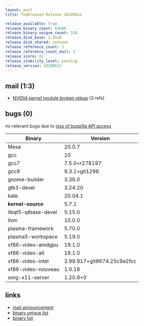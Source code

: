 ```yaml
---
layout: post
title: Tumbleweed Release 20200612

release_available: true
release_binary_count: 63686
release_binary_unique_count: 518
release_disk_base: 3.3GiB
release_disk_shared: unknown
release_reference_count: 3
release_reference_count_mail: 3
release_score: 81
release_stability_level: pending
release_version: 20200612
---
```


## mail (1:3)

- [NVIDIA kernel module broken releas](https://lists.opensuse.org/opensuse-factory/2020-06/msg00157.html) (3 refs)

## bugs (0)

<!--more-->

no relevant bugs due to [loss of bugzilla API access](https://bugzilla.opensuse.org/show_bug.cgi?id=1157722)

Binary | Version
--- | ---
Mesa | 20.0.7
gcc | 10
gcc7 | 7.5.0+r278197
gcc9 | 9.3.1+git1296
gnome-builder | 3.36.0
gtk3-devel | 3.24.20
kate | 20.04.1
**kernel-source** | 5.7.1
libqt5-qtbase-devel | 5.15.0
llvm | 10.0.0
plasma-framework | 5.70.0
plasma5-workspace | 5.19.0
xf86-video-amdgpu | 19.1.0
xf86-video-ati | 19.1.0
xf86-video-intel | 2.99.917+git8674.25c9a2fcc
xf86-video-nouveau | 1.0.16
xorg-x11-server | 1.20.8+0

## links

- [mail announcement](https://lists.opensuse.org/opensuse-factory/2020-06/msg00154.html)
- [binary unique list](http://download.opensuse.org/history/20200612/rpm.unique.list)
- [binary list](http://download.opensuse.org/history/20200612/rpm.list)
